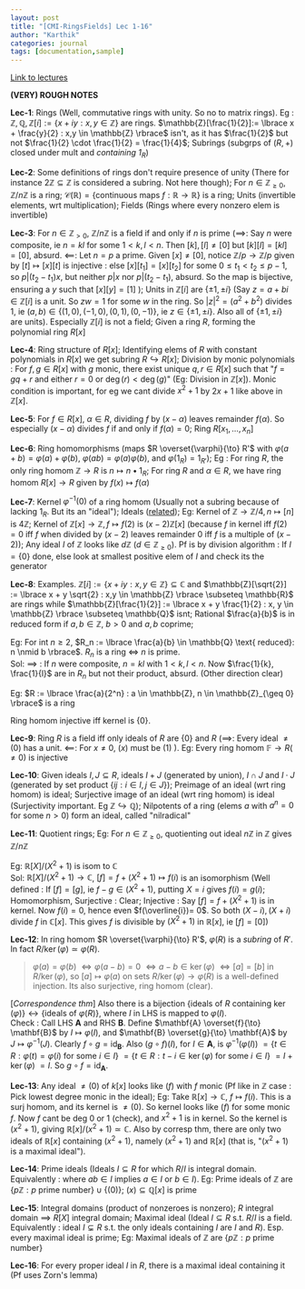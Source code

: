 ```yaml
---
layout: post
title: "[CMI-RingsFields] Lec 1-16"
author: "Karthik"
categories: journal
tags: [documentation,sample]
---
```


[Link to lectures](https://youtube.com/playlist?list=PLEAYkSg4uSQ3AaON5oCbS6ecwKsoopBN3)

**(VERY) ROUGH NOTES**

**Lec-1**: Rings (Well, commutative rings with unity. So no to matrix rings). Eg : $\mathbb{Z}, \mathbb{Q}, \mathbb{Z}[i] := \lbrace x + iy : x,y \in \mathbb{Z} \rbrace$ are rings. $\mathbb{Z}[\frac{1}{2}]:= \lbrace x + \frac{y}{2} : x,y \in \mathbb{Z} \rbrace$ isn't, as it has $\frac{1}{2}$ but not $\frac{1}{2} \cdot \frac{1}{2} = \frac{1}{4}$; Subrings (subgrps of $(R, +)$ closed under mult and *containing $1_R$*)

**Lec-2**: Some definitions of rings don't require presence of unity (There for instance $2\mathbb{Z} \subseteq \mathbb{Z}$ is considered a subring. Not here though); For $n\in \mathbb{Z}_{\geq 0}$, $\mathbb{Z}/{n\mathbb{Z}}$ is a ring; $\mathscr{C}(\mathbb{R}) = \lbrace \text{continuous maps } f:\mathbb{R} \to \mathbb{R} \rbrace$ is a ring; Units (invertible elements, wrt multiplication); Fields (Rings where every nonzero elem is invertible) 

**Lec-3**: For $n\in \mathbb{Z}_{\gt 0}$, $\mathbb{Z}/{n\mathbb{Z}}$ is a field if and only if $n$ is prime ($\implies$: Say $n$ were composite, ie $n=kl$ for some $1 \lt k,l \lt n$. Then $[k], [l] \neq [0]$ but $[k][l]=[kl] = [0]$, absurd.  $\impliedby$: Let $n=p$ a prime. Given $[x]\neq [0]$, notice $\mathbb{Z}/p \to \mathbb{Z}/p$ given by $[t] \mapsto [x][t]$ is injective : else $[x][t_1] = [x][t_2]$ for some $0 \leq t_1 \lt t_2 \leq p-1$, so $p \vert (t_2 - t_1)x$, but neither $p \vert x$ nor $p\vert (t_2 - t_1)$, absurd. So the map is bijective, ensuring a $y$ such that $[x][y] = [1]$ ); Units in $\mathbb{Z}[i]$ are $\lbrace \pm 1, \pm i \rbrace$ (Say $z = a+bi \in \mathbb{Z}[i]$ is a unit. So $zw=1$ for some $w$ in the ring. So $\vert z \vert^2 = (a ^2 + b ^2)$ divides $1$, ie $(a,b) \in \lbrace (1,0), (-1,0), (0,1), (0,-1) \rbrace$, ie $z \in \lbrace \pm 1, \pm i \rbrace$. Also all of $\lbrace \pm 1, \pm i \rbrace$ are units). Especially $\mathbb{Z}[i]$ is not a field; Given a ring $R$, forming the polynomial ring $R[x]$

**Lec-4**: Ring structure of $R[x]$; Identifying elems of $R$ with constant polynomials in $R[x]$ we get subring $R \hookrightarrow R[x]$; Division by monic polynomials : For $f,g \in R[x]$ with $g$ monic, there exist unique $q, r \in R[x]$ such that "$f = gq + r$ and either $r=0$ or $\deg(r) \lt \deg(g)$" (Eg: Division in $\mathbb{Z}[x]$). Monic condition is important, for eg we cant divide $x^2 +1$ by $2x+1$ like above in $\mathbb{Z}[x]$. 

**Lec-5**: For $f\in R[x]$, $\alpha \in R$, dividing $f$ by $(x-\alpha)$ leaves remainder $f(\alpha)$. So especially $(x-\alpha)$ divides $f$ if and only if $f(\alpha)=0$; Ring $R[x_1, \ldots, x_n]$

**Lec-6**: Ring homomorphisms (maps $R \overset{\varphi}{\to} R'$ with $\varphi(a+b) = \varphi(a) + \varphi(b)$, $\varphi(ab) = \varphi(a) \varphi(b)$, and $\varphi(1_R) = 1_{R'}$);  Eg : For ring $R$, the only ring homom $\mathbb{Z} \to R$ is $n \mapsto n\bullet 1_R$; For ring $R$ and $\alpha \in R$, we have ring homom $R[x] \to R$ given by $f(x) \mapsto f(\alpha)$

**Lec-7**: Kernel $\varphi^{-1}(0)$ of a ring homom (Usually not a subring because of lacking $1_R$. But its an "ideal"); Ideals ([related](https://math.stackexchange.com/a/4019463/303300)); Eg: Kernel of $\mathbb{Z} \to \mathbb{Z}/4, n \mapsto [n]$ is $4\mathbb{Z}$; Kernel of $\mathbb{Z}[x] \to \mathbb{Z}, f\mapsto f(2)$ is $(x-2)\mathbb{Z}[x]$ (because $f$ in kernel iff $f(2)=0$ iff $f$ when divided by $(x-2)$ leaves remainder $0$ iff $f$ is a multiple of $(x-2)$);  Any ideal $I$ of $\mathbb{Z}$ looks like $d\mathbb{Z}$ ($d \in \mathbb{Z}_{\geq 0}$). Pf is by division algorithm : If $I = \lbrace 0 \rbrace$ done, else look at smallest positive elem of $I$ and check its the generator 

**Lec-8**: Examples. $\mathbb{Z}[i] := \lbrace x + iy : x,y \in \mathbb{Z} \rbrace \subseteq \mathbb{C}$ and $\mathbb{Z}[\sqrt{2}] := \lbrace x + y \sqrt{2} : x,y \in \mathbb{Z} \rbrace \subseteq \mathbb{R}$ are rings while $\mathbb{Z}[\frac{1}{2}] := \lbrace x + y \frac{1}{2} : x, y \in \mathbb{Z} \rbrace \subseteq \mathbb{Q}$ isnt; Rational $\frac{a}{b}$ is in reduced form if $a,b \in \mathbb{Z}$, $b \gt 0$ and $a,b$ coprime;

Eg: For int $n \geq 2$, $R_n := \lbrace \frac{a}{b} \in \mathbb{Q} \text{ reduced}: n \nmid b \rbrace$. $R_n$ is a ring $\iff$ $n$ is prime.   
Sol: $\implies$ : If $n$ were composite, $n=kl$ with $1\lt k,l \lt n$. Now $\frac{1}{k}, \frac{1}{l}$ are in $R_n$ but not their product, absurd. (Other direction clear)

Eg: $R := \lbrace \frac{a}{2^n} : a \in \mathbb{Z}, n \in \mathbb{Z}_{\geq 0} \rbrace$ is a ring 

Ring homom injective iff kernel is $\lbrace 0\rbrace$. 

**Lec-9**: Ring $R$ is a field iff only ideals of $R$ are $\lbrace 0\rbrace$ and $R$ ($\implies$: Every ideal $\neq (0)$ has a unit. $\impliedby$: For $x \neq 0$, $(x)$ must be $(1)$ ). Eg: Every ring homom $\mathbb{F}\to R(\neq 0)$ is injective

**Lec-10**: Given ideals $I,J \subseteq R$, ideals $I+J$ (generated by union), $I \cap J$ and $I\cdot J$ (generated by set product $\lbrace ij : i \in I, j \in J \rbrace$); Preimage of an ideal (wrt ring homom) is ideal; Surjective image of an ideal (wrt ring homom) is ideal (Surjectivity important. Eg $\mathbb{Z} \hookrightarrow \mathbb{Q}$); Nilpotents of a ring (elems $a$ with $a^n = 0$ for some $n\gt 0$) form an ideal, called "nilradical"

**Lec-11**: Quotient rings; Eg: For $n \in \mathbb{Z}_{\geq 0}$, quotienting out ideal $n\mathbb{Z}$ in $\mathbb{Z}$ gives $\mathbb{Z}/{n\mathbb{Z}}$

Eg: $\mathbb{R}[X]/{(X^2+1)}$ is isom to $\mathbb{C}$   
Sol: $\mathbb{R}[X]/{(X^2+1)} \to \mathbb{C}$, $[f] = f+(X^2+1) \mapsto f(i)$ is an isomorphism (Well defined : If $[f] = [g]$, ie $f-g \in (X^2 +1)$, putting $X=i$ gives $f(i) = g(i)$; Homomorphism, Surjective : Clear; Injective : Say $[f] = f+(X^2+1)$ is in kernel. Now $f(i) = 0$, hence even $f(\overline{i})= 0$. So both $(X-i), (X+i)$ divide $f$ in $\mathbb{C}[x]$. This gives $f$ is divisible by $(X^2+1)$ in $\mathbb{R}[x]$, ie $[f] = [0]$) 

**Lec-12**: In ring homom $R \overset{\varphi}{\to} R'$, $\varphi(R)$ is a *subring* of $R'$. In fact $R/{\ker(\varphi)} \simeq \varphi(R)$.   
> $\varphi(a) = \varphi(b)$ $\iff \varphi(a-b) = 0$ $\iff a-b \in \ker(\varphi)$ $\iff [a] = [b] \text{ in } R/{\ker(\varphi)}$, so $[a] \mapsto \varphi(a)$ on sets $R/{\ker(\varphi)} \to \varphi(R)$ is a well-defined injection. Its also surjective, ring homom (clear).  

[*Correspondence thm*] Also there is a bijection $\lbrace \text{ideals of }R \text{ containing } \ker(\varphi) \rbrace \leftrightarrow \lbrace \text{ideals of } \varphi(R)\rbrace$, where $I$ in LHS is mapped to $\varphi(I)$.   
Check : Call LHS $\mathbf{A}$ and RHS $\mathbf{B}$. Define $\mathbf{A} \overset{f}{\to} \mathbf{B}$ by $I \mapsto \varphi(I)$, and $\mathbf{B} \overset{g}{\to} \mathbf{A}$ by $J \mapsto \varphi^{-1}(J)$. Clearly $f\circ g = \text{id}_{\mathbf{B}}$. Also $(g \circ f)(I)$, for $I \in \mathbf{A}$, is $\varphi^{-1} (\varphi(I))$ $= \lbrace t \in  R : \varphi(t) = \varphi(i) \text{ for some } i \in I \rbrace$ $=\lbrace t \in R : t - i \in \ker(\varphi) \text{ for some } i \in I \rbrace$ $= I + \ker(\varphi)$ $= I$. So $g \circ f = \text{id}_{\mathbf{A}}$. 

**Lec-13**: Any ideal $\neq (0)$ of $k[x]$ looks like $(f)$ with $f$ monic (Pf like in $\mathbb{Z}$ case : Pick lowest degree monic in the ideal); Eg: Take $\mathbb{R}[x] \to \mathbb{C}$, $f\mapsto f(i)$. This is a surj homom, and its kernel is $\neq (0)$. So kernel looks like $(f)$ for some monic $f$. Now $f$ cant be deg 0 or 1 (check), and $x^2 +1$ is in kernel. So the kernel is $(x^2 +1)$, giving $\mathbb{R}[x]/{(x^2 +1)} \simeq \mathbb{C}$. Also by corresp thm, there are only two ideals of $\mathbb{R}[x]$ containing $(x^2 +1)$, namely $(x^2+1)$ and $\mathbb{R}[x]$ (that is, "$(x^2+1)$ is a maximal ideal"). 

**Lec-14**: Prime ideals (Ideals $I \subseteq R$ for which $R/I$ is integral domain. Equivalently : where $ab \in I$ implies $a\in I$ or $b \in I$). Eg: Prime ideals of $\mathbb{Z}$ are $\lbrace p\mathbb{Z} : p \text{ prime number} \rbrace \cup \lbrace (0)\rbrace$; $(x) \subseteq \mathbb{Q}[x]$ is prime 

**Lec-15**: Integral domains (product of nonzeroes is nonzero); $R$ integral domain $\implies$ $R[X]$ integral domain; Maximal ideal (Ideal $I\subseteq R$ s.t. $R/I$ is a field. Equivalently : ideal $I \subsetneq R$ s.t. the only ideals containing $I$ are $I$ and $R$). Esp. every maximal ideal is prime; Eg: Maximal ideals of $\mathbb{Z}$ are $\lbrace p\mathbb{Z} : p \text{ prime number} \rbrace$

**Lec-16**: For every proper ideal $I$ in $R$, there is a maximal ideal containing it (Pf uses Zorn's lemma)










